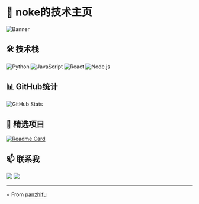 # 👋 noke的技术主页

![Banner](https://raw.githubusercontent.com/panzhifu/panzhifu/main/assets/banner.gif)

## 🛠️ 技术栈

![Python](https://img.shields.io/badge/-Python-3776AB?logo=python&logoColor=white)
![JavaScript](https://img.shields.io/badge/-JavaScript-F7DF1E?logo=javascript&logoColor=black)
![React](https://img.shields.io/badge/-React-61DAFB?logo=react&logoColor=black)
![Node.js](https://img.shields.io/badge/-Node.js-339933?logo=node.js&logoColor=white)

## 📊 GitHub统计

![GitHub Stats](https://github-readme-stats.vercel.app/api?username=panzhifu&show_icons=true&theme=radical)

## 🚀 精选项目

[![Readme Card](https://github-readme-stats.vercel.app/api/pin/?username=panzhifu&repo=panzhifu)](https://github.com/panzhifu/panzhifu)

## 📫 联系我

[<img src='https://img.shields.io/badge/LinkedIn-0077B5?logo=linkedin&logoColor=white'>](https://linkedin.com/in/panzhifu)
[<img src='https://img.shields.io/badge/Gmail-D14836?logo=gmail&logoColor=white'>](mailto:panzhifu@example.com)

---

⭐️ From [panzhifu](https://github.com/panzhifu)
